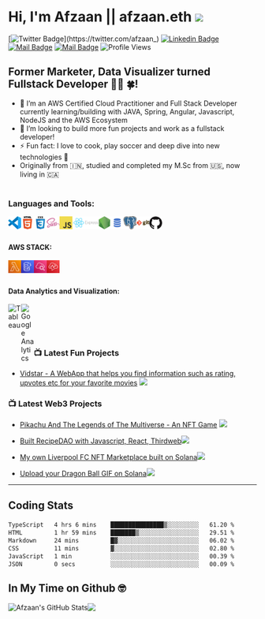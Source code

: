 # Hi, I'm Afzaan || afzaan.eth <img width="48px" src="https://c.tenor.com/HUnC8D7ZhbcAAAAi/goku-dbz.gif"/> 

[![Twitter Badge](https://img.shields.io/badge/-@afzaan_-1ca0f1?style=flat&labelColor=1ca0f1&logo=twitter&logoColor=white&link=https://twitter.com/afzaan_)](https://twitter.com/afzaan_)
[![Linkedin Badge](https://img.shields.io/badge/-LinkedIn-0e76a8?style=flat&labelColor=0e76a8&logo=linkedin&logoColor=white)](https://www.linkedin.com/in/afzaanh/)
[![Mail Badge](https://img.shields.io/badge/-Gmail-c0392b?style=flat&labelColor=c0392b&logo=gmail&logoColor=white)](mailto:afzaanhakim19@gmail.com)
[![Mail Badge](https://img.shields.io/badge/-@ah7lfc-e84393?style=flat&labelColor=e84393&logo=instagram&logoColor=white)](https://instagram.com/ah7lfc) 
![Profile Views](https://komarev.com/ghpvc/?username=afzaanhakim)



## Former Marketer, Data Visualizer turned Fullstack Developer 👨‍💻 🍀!
- 🌱 I’m an AWS Certified Cloud Practitioner and Full Stack Developer currently learning/building with JAVA, Spring,  Angular, Javascript, NodeJS and the AWS Ecosystem
- 👯 I’m looking to build more fun projects and work as a fullstack developer!
- ⚡ Fun fact: I love to cook, play soccer and deep dive into new technologies 🐰
- Originally from 🇮🇳, studied and completed my M.Sc from 🇺🇸, now living in 🇨🇦
  <br />
  <br />


### Languages and Tools:

<img align="left" alt="Visual Studio Code" width="26px" src="https://raw.githubusercontent.com/github/explore/80688e429a7d4ef2fca1e82350fe8e3517d3494d/topics/visual-studio-code/visual-studio-code.png" />
<img align="left" alt="HTML5" width="26px" src="https://raw.githubusercontent.com/github/explore/80688e429a7d4ef2fca1e82350fe8e3517d3494d/topics/html/html.png" />
<img align="left" alt="CSS3" width="26px" src="https://raw.githubusercontent.com/github/explore/80688e429a7d4ef2fca1e82350fe8e3517d3494d/topics/css/css.png" />
<img align="left" alt="Sass" width="26px" src="https://raw.githubusercontent.com/github/explore/80688e429a7d4ef2fca1e82350fe8e3517d3494d/topics/sass/sass.png" />
<img align="left" alt="JavaScript" width="26px" src="https://raw.githubusercontent.com/github/explore/80688e429a7d4ef2fca1e82350fe8e3517d3494d/topics/javascript/javascript.png" />
<img align="left" alt="React" width="26px" src="https://raw.githubusercontent.com/github/explore/80688e429a7d4ef2fca1e82350fe8e3517d3494d/topics/react/react.png" />
<img align="left" alt="Express" width="26px" src="https://raw.githubusercontent.com/github/explore/80688e429a7d4ef2fca1e82350fe8e3517d3494d/topics/express/express.png" />
<img align="left" alt="Node.js" width="26px" src="https://raw.githubusercontent.com/github/explore/80688e429a7d4ef2fca1e82350fe8e3517d3494d/topics/nodejs/nodejs.png" />
<img align="left" alt="SQL" width="26px" src="https://raw.githubusercontent.com/github/explore/80688e429a7d4ef2fca1e82350fe8e3517d3494d/topics/sql/sql.png" />
<img align="left" alt="postgresql" width="26px" src="https://raw.githubusercontent.com/github/explore/80688e429a7d4ef2fca1e82350fe8e3517d3494d/topics/postgresql/postgresql.png" />
<img align="left" alt="Git" width="26px" src="https://raw.githubusercontent.com/github/explore/80688e429a7d4ef2fca1e82350fe8e3517d3494d/topics/git/git.png" />
<img align="left" alt="GitHub" width="26px" src="https://raw.githubusercontent.com/github/explore/78df643247d429f6cc873026c0622819ad797942/topics/github/github.png" />
<br/><br/>

#### AWS STACK:

<img align="left" alt="AWSLambda" width="26px" src="https://raw.githubusercontent.com/awslabs/aws-icons-for-plantuml/main/dist/Compute/Lambda.png" />
<img align="left" alt="DynamoDB" width="26px" src="https://raw.githubusercontent.com/awslabs/aws-icons-for-plantuml/main/dist/Database/DynamoDB.png" />
<img align="left" alt="CloudWatch" width="26px" src="https://raw.githubusercontent.com/awslabs/aws-icons-for-plantuml/main/dist/ManagementGovernance/CloudWatch.png" />
<img align="left" alt="Amazon Connect" width="26px" src="https://raw.githubusercontent.com/awslabs/aws-icons-for-plantuml/main/dist/BusinessApplications/Connect.png" />
<br /><br />

#### Data Analytics and Visualization:

[<img align="left" alt="Tableau" width="26px" src="https://surveymonkey-assets.s3.amazonaws.com/papiasset/apps/logos/2e989404-aed0-41ea-9198-ddc1c76d7a4a" />][tableau]
<img align="left" alt="Google Analytics" width="26px" src="https://valota.live/wp-content/uploads/2020/09/Google-Analytics-icon.png" />
<br/>

<br />
<br />


### 📺 Latest Fun Projects

- [Vidstar - A WebApp that helps you find information such as rating, upvotes etc for your favorite movies](https://vidstar.vercel.app/) <img width="35px" src="https://c.tenor.com/PhQ05RShWzUAAAAi/its-movie-time-chatime.gif"/>

### 📺 Latest Web3 Projects
- [Pikachu And The Legends of The Multiverse - An NFT Game](https://pikachu-and-the-legends-of-the-multiverse.vercel.app/) <img width="40px" src="https://c.tenor.com/0GRl16naN8YAAAAi/pokemon-nintendo.gif"/>
  
- [Built RecipeDAO with Javascript, React, Thirdweb](https://recipedao.vercel.app/)<img width="40px" src="https://c.tenor.com/xIx-7_MtPrcAAAAi/foodbyjag-jagyasini-singh.gif"/>
  
- [My own Liverpool FC NFT Marketplace built on Solana](https://liverpoolfc-nft-candymachine.vercel.app/)<img width="35px" src="https://c.tenor.com/2mc3x3ph1poAAAAi/peace-yoga.gif"/>
  
- [Upload your Dragon Ball GIF on Solana](https://dbzportalgifssolana-afzaanhakim.vercel.app/)<img width="40px" src="https://c.tenor.com/CVCcyFkv72wAAAAi/goku-vs-frieza-fight.gif"/>

---

## Coding Stats
<!--START_SECTION:waka-->

```text
TypeScript   4 hrs 6 mins    ███████████████▒░░░░░░░░░   61.20 %
HTML         1 hr 59 mins    ███████▒░░░░░░░░░░░░░░░░░   29.51 %
Markdown     24 mins         █▓░░░░░░░░░░░░░░░░░░░░░░░   06.02 %
CSS          11 mins         ▓░░░░░░░░░░░░░░░░░░░░░░░░   02.80 %
JavaScript   1 min           ░░░░░░░░░░░░░░░░░░░░░░░░░   00.39 %
JSON         0 secs          ░░░░░░░░░░░░░░░░░░░░░░░░░   00.09 %
```

<!--END_SECTION:waka-->

## In My Time on Github 🤓

  <img align="left" alt="Afzaan's GitHub Stats" src="https://github-readme-stats.vercel.app/api?username=afzaanhakim&show_icons=true&hide_border=true&theme=onedark" />



[twitter]: https://twitter.com/afzaan_
[instagram]: https://instagram.com/ah7lfc
[linkedin]: https://linkedin.com/in/afzaanh/
[opensea]: https://opensea.io/afzaan
[tableau]: https://public.tableau.com/app/profile/afzaan.hakim
![](https://hit.yhype.me/github/profile?user_id=64027936)
